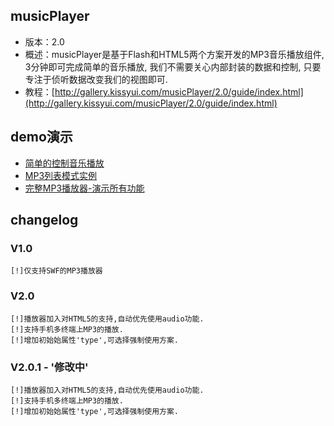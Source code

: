 ## musicPlayer

* 版本：2.0
* 概述：musicPlayer是基于Flash和HTML5两个方案开发的MP3音乐播放组件, 3分钟即可完成简单的音乐播放, 我们不需要关心内部封装的数据和控制, 只要专注于侦听数据改变我们的视图即可.
* 教程：[http://gallery.kissyui.com/musicPlayer/2.0/guide/index.html](http://gallery.kissyui.com/musicPlayer/2.0/guide/index.html)

## demo演示

* [简单的控制音乐播放](http://gallery.kissyui.com/musicPlayer/2.0/demo/demo1.html)
* [MP3列表模式实例](http://gallery.kissyui.com/musicPlayer/2.0/demo/demo2.html)
* [完整MP3播放器-演示所有功能](http://gallery.kissyui.com/musicPlayer/2.0/demo/demo3.html)

## changelog

### V1.0

    [!]仅支持SWF的MP3播放器

### V2.0

    [!]播放器加入对HTML5的支持,自动优先使用audio功能.
    [!]支持手机多终端上MP3的播放.
    [!]增加初始始属性'type',可选择强制使用方案.

### V2.0.1 - '修改中'

    [!]播放器加入对HTML5的支持,自动优先使用audio功能.
    [!]支持手机多终端上MP3的播放.
    [!]增加初始始属性'type',可选择强制使用方案.